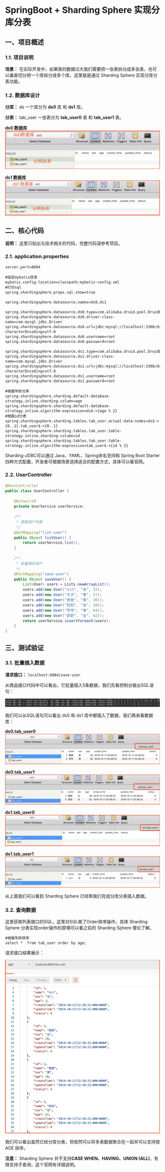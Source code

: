 # SpringBoot + Sharding Sphere 实现分库分表
## 一、项目概述
### 1.1. 项目说明
**场景：** 在实际开发中，如果表的数据过大我们需要把一张表拆分成多张表，也可以垂直切分把一个库拆分成多个库，这里就是通过 Sharding Sphere 实现分库分表功能。

### 1.2. 数据库设计
**分库：** ds 一个库分为 **ds0** 库 和 **ds1** 库。

**分表：** tab_user 一张表分为 **tab_user0** 表 和 **tab_user1** 表。

**ds0 数据库**
![img26.png](../blog/image/img26.png)

**ds1 数据库**
![img27.png](../blog/image/img27.png)

## 二、核心代码

**说明：** 这里只贴出与技术相关的代码，完整代码请参考项目。

### 2.1. application.properties
```properties
server.port=8084

#指定mybatis信息
mybatis.config-location=classpath:mybatis-config.xml
#打印sql
spring.shardingsphere.props.sql.show=true

spring.shardingsphere.datasource.names=ds0,ds1

spring.shardingsphere.datasource.ds0.type=com.alibaba.druid.pool.DruidDataSource
spring.shardingsphere.datasource.ds0.driver-class-name=com.mysql.jdbc.Driver
spring.shardingsphere.datasource.ds0.url=jdbc:mysql://localhost:3306/ds0?characterEncoding=utf-8
spring.shardingsphere.datasource.ds0.username=root
spring.shardingsphere.datasource.ds0.password=root

spring.shardingsphere.datasource.ds1.type=com.alibaba.druid.pool.DruidDataSource
spring.shardingsphere.datasource.ds1.driver-class-name=com.mysql.jdbc.Driver
spring.shardingsphere.datasource.ds1.url=jdbc:mysql://localhost:3306/ds1?characterEncoding=utf-8
spring.shardingsphere.datasource.ds1.username=root
spring.shardingsphere.datasource.ds1.password=root

#根据年龄分库
spring.shardingsphere.sharding.default-database-strategy.inline.sharding-column=age
spring.shardingsphere.sharding.default-database-strategy.inline.algorithm-expression=ds$->{age % 2}
#根据id分表
spring.shardingsphere.sharding.tables.tab_user.actual-data-nodes=ds$->{0..1}.tab_user$->{0..1}
spring.shardingsphere.sharding.tables.tab_user.table-strategy.inline.sharding-column=id
spring.shardingsphere.sharding.tables.tab_user.table-strategy.inline.algorithm-expression=tab_user$->{id % 2}
```
Sharding-JDBC可以通过 Java、YAML、Spring命名空间和 Spring Boot Starter四种方式配置，开发者可根据场景选择适合的配置方式，具体可以看官网。


### 2.2. UserController
```java
@RestController
public class UserController {

    @Autowired
    private UserService userService;

    /**
     * 获取用户列表
     */
    @GetMapping("list-user")
    public Object listUser() {
        return userService.list();
    }

    /**
     * 批量保存用户
     */
    @PostMapping("save-user")
    public Object saveUser() {
        List<User> users = Lists.newArrayList();
        users.add(new User("小小", "女", 3));
        users.add(new User("大大", "男", 5));
        users.add(new User("爸爸", "男", 30));
        users.add(new User("妈妈", "女", 28));
        users.add(new User("爷爷", "男", 64));
        users.add(new User("奶奶", "女", 62));
        return userService.insertForeach(users);
    }
}
```

## 三、测试验证
### 3.1. 批量插入数据
**请求接口：**
`localhost:8084/save-user`

从商品接口代码中可以看出，它批量插入5条数据，我们先看控制台输出SQL语句：

![img28.png](../blog/image/img28.png)

我们可以从SQL语句可以看出 ds0 和 ds1 库中都插入了数据，我们再来看数据库：

**ds0.tab_user0**
![img29.png](../blog/image/img29.png)

**ds0.tab_user1**
![img30.png](../blog/image/img30.png)

**ds1.tab_user0**
![img31.png](../blog/image/img31.png)

**ds1.tab_user1**
![img32.png](../blog/image/img32.png)

从上面我们可以看到 Sharding Sphere 已经帮我们完成分库分表插入数据。

### 3.2. 查询数据
这里获取列表接口的SQL，这里对SQL做了Order排序操作，具体 Sharding Sphere 分表实现order操作的原理可以看之前的 Sharding Sphere 理论了解。

```MYSQL
#根据年龄排序
select *  from tab_user order by age;
```

请求接口结果展示：

![img33.png](../blog/image/img33.png)

我们可以看出虽然已经分库分表，但依然可以将多表数据聚合在一起并可以支持按 AGE 排序。

**注意：** Sharding Sphere 并不支持**CASE WHEN、HAVING、UNION (ALL)**，有限支持子查询，这个官网有详细说明。
